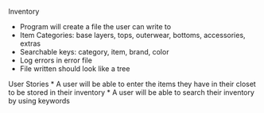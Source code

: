 Inventory

* Program will create a file the user can write to
* Item Categories: base layers, tops, outerwear, bottoms, accessories, extras
* Searchable keys: category, item, brand, color
* Log errors in error file
* File written should look like a tree

User Stories
    * A user will be able to enter the items they have in their closet to be stored in their inventory
    * A user will be able to search their inventory by using keywords